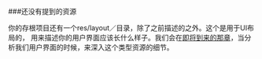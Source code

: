 
###还没有提到的资源

你的存根项目还有一个res/layout／目录，除了之前描述的之外。这个是用于UI布局的，
用来描述你的用户界面应该长什么样子。我们会在[即将到来的那章]()，当分析我们用户界面的时候，来深入这个类型资源的细节。